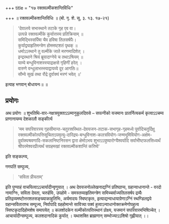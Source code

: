 +++
title = "१७ रक्तवल्मीकशान्तिविधिः"

+++
॥ रक्तवल्मीकशान्तिविधिः ॥ (बो. गृ. शे. सू. ३. १३. १७-२१) 

> 'देवालये सभास्थाने तटाके गृह एव वा।   
उत्पन्ने रक्तवल्मीके कुर्यात्तस्य प्रतिक्रियाम् ॥   
समिद्भिस्सर्पिषा चैव हविषा तिलसर्षपैः।   
कुर्याद्व्याहृतिमन्त्रेण होममष्टशतं पृथक् ॥   
धर्माऽऽस्थाने तु वल्मीके जाते मरणमादिशेत् ।  
इन्द्रस्थाने श्रियं ब्रूयादाग्नेये च तथाऽश्रियम् ॥   
याम्ये बन्धुविनाशस्स्याद्राक्षसे गृहिणीं हरेत् ।  
वारुणे वन्धुलाभस्स्याद्वायव्ये दूर आगतिः॥  
सौम्ये सुखं तथा रौद्रे दुर्वाक्यं मरणं भवेत् ॥' 

इत्याह भगवान् बोधायनः॥ ॥

## प्रयोगः

अथ प्रयोगः ॥ शुभतिथि-वार-नक्षत्रयुक्ताऽऽत्मानुकूलदिवसे – सपत्नीको यजमानः प्रातर्नित्यकर्म कृत्वाऽऽचम्य प्राणानायम्य देशकालौ सङ्कीर्त्य 

> 'मम सपरिवारस्य गृहसीमान्त-चतुरस्रस्थित-देवयजन-तटाक-सभागृह-गृहमध्ये पूर्वादिचतुर्दिक्षु रक्तवल्मीकोत्पत्तिसूचिताऽपमृत्यु-दारिद्र्य-बन्धुविनाश-कलत्रवियोग-जन्मभूमिवियोग-अक्षेम-दुर्वाक्यश्रवणादि-सकलानिष्टनिरसन द्वारा क्षेमोऽभय शुभाऽऽयुष्यारोग्यैश्वर्यादि सर्वाभीष्टफलसिध्यर्थं श्रीपरमेश्वरप्रीत्यर्थं सग्रहमखां रक्तवल्मीकशान्तिं करिष्ये' 

इति सङ्कल्प्य, 

गणपतिं सम्पूज्य, 

> 'सविता प्रीयताम्' 

इति पुण्याहं वाचयित्वाऽऽचार्यादीन्वृणुयात् । अथ देवयजनोल्लेखनाद्यग्निं प्रतिष्ठाप्य, ग्रहान्वाधानान्ते - वरदो नामाग्निः, सविता देवता, चरुर्हविः, उपहोमे - समस्तव्याहृतिमन्त्रेण समिच्चर्वाज्यतिलसर्षप द्रव्यैः प्रतिद्रव्यमष्टोत्तरशतसङ्ख्याकाहुतिभिः, अर्यमादयः स्विष्टकृतः, इत्याद्यन्वाधायाग्रेणाऽग्निं स्थण्डिलद्वये ग्रहान्सवितारश्च  सम्पूज्य, निर्वापादि ग्रहहोमान्ते सावित्र्या पक्वं  हुत्वाऽन्वाधानोक्तक्रमेणोपहुत्य स्विष्टकृदादिहोमशेष समापयेत् ॥ कलशोदकेन वल्मीकोत्पत्तिस्थानं प्रोक्ष्य, यजमानं सपरिवारमभिषिञ्चेत् । आचार्यादीन्सम्पूज्य, कलशदानादिकं कुर्यात् । यथाशक्ति ब्राह्मणान् सम्भोज्याऽऽशिषो गृह्णीयात् ।।